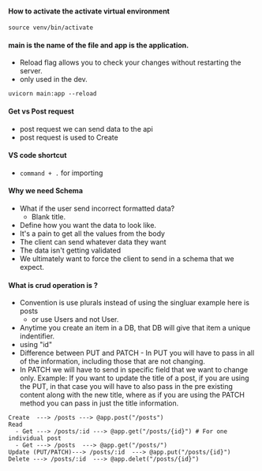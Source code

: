 #### How to activate the activate virtual environment

```
source venv/bin/activate

```
#### main is the name of the file and app is the application. 

- Reload flag allows you to check your changes without restarting the server.
- only used in the dev. 

```
uvicorn main:app --reload
```

#### Get vs Post request 
- post request we can send data to the api
- post request is used to Create


#### VS code shortcut
- `command + .` for importing


#### Why we need Schema 
- What if the user send incorrect formatted data?
  - Blank title.
- Define how you want the data to look like.
- It's a pain to get all the values from the body
- The client can send whatever data they want
- The data isn't getting validated
- We ultimately want to force the client to send in a  schema that we expect.


#### What is crud operation is ?

- Convention is use plurals instead of using the singluar example here is posts
  - or use Users and not User.
- Anytime you create an item in a DB, that DB will give that item a unique indentifier.
- using "id"
- Difference between PUT and PATCH - In PUT you will have to pass in all of the information, including those that are not changing. 
- In PATCH we will have to send in specific field that we want to change only.
  Example: If you want to update the title of a post, if you are using the PUT, in that case you will have to also pass in the pre existing content along with the new title, where as if you are using the 
  PATCH method you can pass in just the title information.
```
Create  ---> /posts ---> @app.post("/posts")
Read 
  - Get ---> /posts/:id ---> @app.get("/posts/{id}") # For one individual post 
  - Get ---> /posts  ---> @app.get("/posts/")
Update (PUT/PATCH)---> /posts/:id  ---> @app.put("/posts/{id}")
Delete ---> /posts/:id  ---> @app.delet("/posts/{id}")

```
